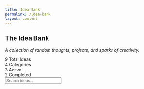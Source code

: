 ```yaml
---
title: Idea Bank
permalink: /idea-bank
layout: content
---
```


## The Idea Bank

*A collection of random thoughts, projects, and sparks of creativity.*

<link rel="stylesheet" href="/assets/css/idea_bank.css">

<div class="idea-bank">


  <div class="stats">
    <div class="stat-item">
  <span class="stat-number" id="total-ideas">9</span>
  <span class="stat-label">Total Ideas</span>
    </div>
    <div class="stat-item">
  <span class="stat-number" id="categories-count">4</span>
  <span class="stat-label">Categories</span>
    </div>
    <div class="stat-item">
  <span class="stat-number" id="active-ideas">3</span>
  <span class="stat-label">Active</span>
    </div>
    <div class="stat-item">
  <span class="stat-number" id="completed-ideas">2</span>
  <span class="stat-label">Completed</span>
    </div>
  </div>

  <div class="idea-controls">
    <input type="text" class="search-box" id="search-input" placeholder="Search ideas...">
  <div class="category-filters"></div>
  </div>

  <div class="ideas-grid" id="ideas-container">
    <!-- Ideas will be populated by JavaScript -->
  </div>

  <div class="no-results" id="no-results" style="display: none;">
    No ideas found matching your search criteria.
  </div>


</div>

<!-- JavaScript for idea bank is now loaded from external file -->
<script src="/assets/js/idea_bank.js"></script>

